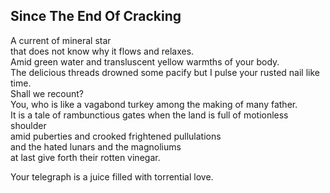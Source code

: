 Since The End Of Cracking
-------------------------
A current of mineral star  
that does not know why it flows and relaxes.  
Amid green water and transluscent yellow warmths of your body.  
The delicious threads drowned some pacify but I pulse your rusted nail like time.  
Shall we recount?  
You, who is like a vagabond turkey among the making of many father.  
It is a tale of rambunctious gates when the land is full of motionless shoulder  
amid puberties and crooked frightened pullulations  
and the hated lunars and the magnoliums  
at last give forth their rotten vinegar.  
  
Your telegraph is a juice filled with torrential love.  

